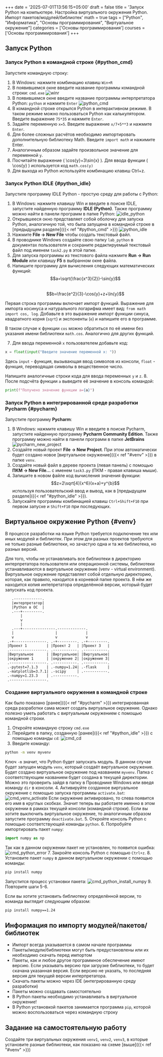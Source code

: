 +++
date = '2025-07-01T13:56:15+05:00'
draft = false
title = 'Запуск Python на компьютере. Настройка виртуального окружения Python. Импорт пакетов/модулей/библиотек'
math = true
tags = ["Python", "Информатика", "Основы программирования", "Виртуальное окружение"]
categories = ['Основы программирования']
courses = ['Основы программирования']
+++

<!--more-->

## Запуск Python
   
### Запуск Python в командной строке {#python_cmd}

Запустите командную строку:
1. В Windows: нажмите комбинацию клавиш `Win+R`
2. В появившемся окне введите название программы командной строки: `cmd.exe`
   ![winr](winr.png)
3. В появившемся окне введите название программы интерпретатора Python: `python` и нажмите `Enter`
   ![python_cmd](python_cmd.png)
4. В командной строке открылся Python в интерактивном режиме. В таком режиме можно пользоваться Python как калькулятором. Введите выражение `75*35` и нажмите `Enter`.
5. Задайте переменную `x=5`. Введите выражение `x/7+5**3` и нажмите `Enter`.
6. Для более сложных расчётов необходимо импортировать дополнительную библиотеку Math. Введите `import math` и нажимите Enter.
7. Аналогичным образом задайте произвольное значение для переменной `y`.
8. Посчитайте выражение \( \cos{y}+3\sin{x} \). Для ввода функции \( \cos{y} \) используется код `math.cos(y)`
9. Для выхода из Python используйте комбинацию клавиш Ctrl+z.

### Запуск Python IDLE {#python_idle}

Запустите программу IDLE Python - простую среду для работы с Python:
1. В Windows: нажмите клавишу Win и введите в поиске IDLE, запустите найденную программу **IDLE (Python)**. Также программу можно найти в панели программ в папке Python:
   ![idle_python](idle_python.png)
2. Открывшееся окно представляет собой оболочку для запуска Python, аналогичную той, что была запущена в командной строке в [предыдущем разделе]({{< ref "#python_cmd" >}})
   ![python_idle](python_idle.png)
3. Нажмите **File → New File** чтобы создать текстовый файл.
4. В проводнике Windows создайте свою папку `lab_python` в документах пользователя и сохраните редактируемый текстовый файл под именем `task2.py` в этой папке.
5. Для запуска программы из текстового файла нажмите **Run → Run Module** или клавишу **F5** в выбранном окне файла.
6. Напишите программу для вычисления следующих математических функций:
   $$a=\sqrt{\frac{x^3}{2}}-\sin{y}$$  
   $$b=\frac{e^2}{3}-\cos{y}+z+\ln{y}$$
 
Первая строка программы включает импорт функций. Выражение для импорта косинуса и натурального логарифма имеет вид: `from math import cos, log`. Добавьте в это выражение импорт функции синуса, квадратного корня (`sqrt`) и экспоненты (`e`) и напишите его в программе. 

В таком случае к функции `cos` можно обратиться по её имени без указания имени библиотеки `math.cos`. Аналогично для других функций.

7. Для ввода переменной `x` пользователем добавьте код:
```python
x = float(input("Введите значение переменной x: "))
```
Здесь `input` - функция, вызывающая ввод символов из консоли, `float` - функция, переводящая символы в вещественное число.

Напишите аналогичные строки кода для ввода переменных `y` и `z`.
8. После подсчёта функции `a` выведите её значение в консоль командой:
```python
print(f"Получено значение функции a={a}")
```

### Запуск Python в интегрированной среде разработки Pycharm {#pycharm}

Запустите программу **Pycharm**:
1. В Windows: нажмите клавишу Win и введите в поиске Pycharm, запустите найденную программу **Pycharm Community Edition**. Также программу можно найти в панели программ в папке **JetBrains**
   ![pycharm_new_project](pycharm_new_project.png)
2. Создайте новый проект **File → New Project**. При этом автоматически будет создано новое [виртуальное окружение]({{< ref "#venv" >}}) в папке `venv`.
3. Создайте новый файл в дереве проекта (левая панель) с помощью **ПКМ → New File...** с именем `task3.py` (ПКМ - правая клавиша мыши).
4. Запишите в новом файле код вычисления значения функции:
   $$z=2\sqrt[4]{x^6}(x+a)+y^{b}$$
   используя пользовательский ввод и вывод, как в [предыдущем разделе]({{< ref "#python_idle" >}}).
5. Запускайте программы комбинацией клавиш `Ctrl+Shift+F10` при первом запуске и `Shift+F10` при последующих.


## Виртуальное окружение Python {#venv}

В процессе разработки на языке Python требуется подключение тех или иных модулей и библиотек. При этом для разных проектов требуются не только разные библиотеки, но зачастую одна и та же библиотека, но разных версий. 

Для того, чтобы не устанавливать все библиотеки в директорию интерпретатора пользователя или операционной системы, библиотеки устанавливаются в виртуальное окружение (venv - virtual environment). Виртуальное окружение представляет собой отдельную директорию, которая, как правило, находится в корневой папке проекта. В нём же находится копия интепретатора определённой версии, который будет запускать код проекта.

```goat
   .-------------.
   |интерпретатор|
   |Python в ОС  |
   .---+---------.
       |
       v
       |
   .---+---------------.-------------.    
   |                   |             |
   v                   v             v   
 .-+---------------. .-+---------. .-+---------.
 |Проект 1         | |Проект 2   | |Проект 3   |
 .-----------------. .-----------. .-----------.
 |Виртуальное      | |Виртуальное| |Виртуальное|
 |окружение 1      | |окружение 2| |окружение 3|
 .-----------------. .-----------. .-----------.
 .-pytest=7.1.3    | .-numpy=1.24| .-flask     |  
 .-matplotlib=3.7.1| .-scipy     | .-----------.
 .-numpy=1.23.3    | .-----------. 
 .-----------------.
 ```

### Создание виртуального окружения в командной строке 

Как было показано [ранее]({{< ref "#pycharm" >}}) интегрированная среда разработки сама может создать виртуальное окружение. Однако полезно уметь работать с виртуальным окружением с помощью командной строки.

1. Откройте командную строку `cmd.exe`
2. Перейдите в папку, созданную [ранее]({{< ref "#python_idle" >}}) с помощью команды `cd`:
   ![cmd_cd](cmd_cd.png)
3. Введите команду:
  ```cmd
  python -m venv myvenv
  ```
   Ключ `-m` значит, что Python будет запускать модуль. В данном случае будет запущен модуль `venv`, который создаёт виртуальное окружение. Будет создано виртуальное окружение под названием `myvenv`. Папка с соответствующим названием будет создана в текущей директории. Можно это проверить зайдя в папку в Проводнике Windows или введя команду `dir` в консоли.
4. Активируйте созданное виртуальное окружение с помощью запуска программы `activate.bat`:
   ![cmd_venv_activate](cmd_venv_activate.png)
   Если окружение активировано, то слева появится его имя в круглых скобках. Значит теперь вы работаете именно в этом окружении в рамках текущей консоли (командной строки). Если вы хотите выключить виртуальное окружение, то аналогичным образом запустите программу `deactivate.bat`.
5. Откройте консоль Python с помощью соответствующей команды `python`.
6. Попробуйте импортировать пакет `numpy`:
   ```python
   import numpy as np
   ```
   Так как в данном окружении пакет не установлен, то появится ошибка:
   ![cmd_python_error](cmd_python_error.png)
7. Закройте консоль Python с помощью `Ctrl+z`.
8. Установите пакет `numpy` в данном виртуальном окружении с помощью команды:
   ```cmd
   pip install numpy
   ```
   Запустится процесс установки пакета:
   ![cmd_python_install_numpy](cmd_python_install_numpy.png)
9. Повторите шаги 5-6.

Если вы хотите установить библиотеку определённой версии, то команда выглядит следующим образом:
```cmd
pip install numpy==1.24
```

## Информация по импорту модулей/пакетов/библиотек
- Импорт всегда указывается в самом начале программы
- Пакеты/модули/библиотеки могут быть предустановлены или их необходимо скачать перед импортом
- Пакеты, как и любое другое программное обеспечение имеют версию. Если указывать версию при загрузке библиотеки, то будет скачана указанная версия. Если версию не указать, то последняя версия для текущей версии интерпретатора.
- Скачать пакеты можно через IDE (интегрированную среду разработки)
- Пакеты можно создавать самостоятельно
- В Python пакеты необходимо устанавливать в виртуальное окружение!
- В Python установкой пакетов занимается программа `pip`, которой можно воспользоваться через командную строку

## Задание на самостоятельную работу

Создайте три виртуальных окружения `venv1`, `venv2`, `venv3`, в которые установите разные библиотеки, как показано на схеме [выше]({{< ref "#venv" >}}) 
